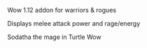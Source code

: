 Wow 1.12 addon for warriors & rogues

Displays melee attack power and rage/energy

Sodatha the mage in Turtle Wow
